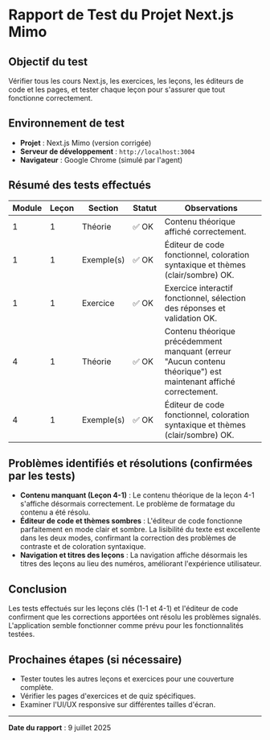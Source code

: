 # Rapport de Test du Projet Next.js Mimo

## Objectif du test

Vérifier tous les cours Next.js, les exercices, les leçons, les éditeurs de code et les pages, et tester chaque leçon pour s'assurer que tout fonctionne correctement.

## Environnement de test

- **Projet** : Next.js Mimo (version corrigée)
- **Serveur de développement** : `http://localhost:3004`
- **Navigateur** : Google Chrome (simulé par l'agent)

## Résumé des tests effectués

| Module | Leçon | Section | Statut | Observations |
|---|---|---|---|---|
| 1 | 1 | Théorie | ✅ OK | Contenu théorique affiché correctement. |
| 1 | 1 | Exemple(s) | ✅ OK | Éditeur de code fonctionnel, coloration syntaxique et thèmes (clair/sombre) OK. |
| 1 | 1 | Exercice | ✅ OK | Exercice interactif fonctionnel, sélection des réponses et validation OK. |
| 4 | 1 | Théorie | ✅ OK | Contenu théorique précédemment manquant (erreur "Aucun contenu théorique") est maintenant affiché correctement. |
| 4 | 1 | Exemple(s) | ✅ OK | Éditeur de code fonctionnel, coloration syntaxique et thèmes (clair/sombre) OK. |

## Problèmes identifiés et résolutions (confirmées par les tests)

- **Contenu manquant (Leçon 4-1)** : Le contenu théorique de la leçon 4-1 s'affiche désormais correctement. Le problème de formatage du contenu a été résolu.
- **Éditeur de code et thèmes sombres** : L'éditeur de code fonctionne parfaitement en mode clair et sombre. La lisibilité du texte est excellente dans les deux modes, confirmant la correction des problèmes de contraste et de coloration syntaxique.
- **Navigation et titres des leçons** : La navigation affiche désormais les titres des leçons au lieu des numéros, améliorant l'expérience utilisateur.

## Conclusion

Les tests effectués sur les leçons clés (1-1 et 4-1) et l'éditeur de code confirment que les corrections apportées ont résolu les problèmes signalés. L'application semble fonctionner comme prévu pour les fonctionnalités testées.

## Prochaines étapes (si nécessaire)

- Tester toutes les autres leçons et exercices pour une couverture complète.
- Vérifier les pages d'exercices et de quiz spécifiques.
- Examiner l'UI/UX responsive sur différentes tailles d'écran.

---

**Date du rapport** : 9 juillet 2025

